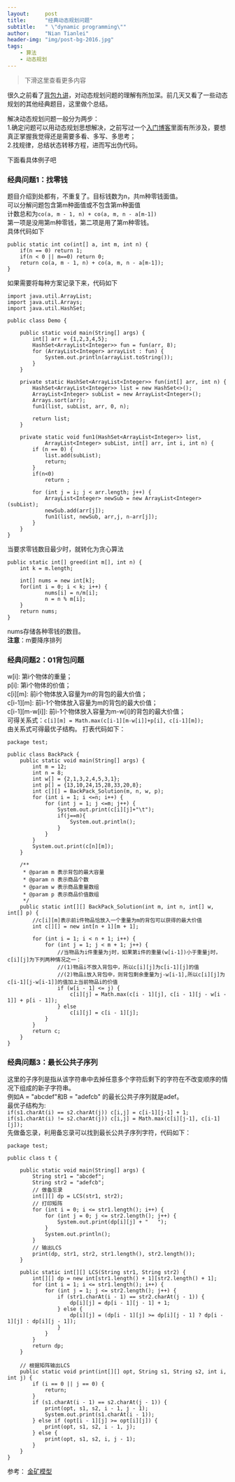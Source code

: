 ```yaml
---
layout:     post
title:      "经典动态规划问题"
subtitle:   " \"dynamic programming\""
author:     "Nian Tianlei"
header-img: "img/post-bg-2016.jpg"
tags:
    - 算法
	- 动态规划
---
```


> 下滑这里查看更多内容

很久之前看了[背包九讲](https://github.com/tianyicui/pack)，对动态规划问题的理解有所加深。前几天又看了一些动态规划的其他经典题目，这里做个总结。  

解决动态规划问题一般分为两步：  
1.确定问题可以用动态规划思想解决，之前写过一个[入门博客](http://niantianlei.com/2017/09/14/dynamic-programming/)里面有所涉及，要想真正掌握我觉得还是需要多看、多写、多思考；  
2.找规律，总结状态转移方程，进而写出伪代码。  

下面看具体例子吧

### 经典问题1：找零钱  
题目介绍到处都有，不重复了。目标钱数为n，共m种零钱面值。  
可以分解问题包含第m种面值或不包含第m种面值  
计数总和为`co(a, m - 1, n) + co(a, m, n - a[m-1])`  
第一项是没用第m种零钱，第二项是用了第m种零钱。  
具体代码如下  
```
public static int co(int[] a, int m, int n) {
	if(n == 0) return 1;
	if(n < 0 || m==0) return 0;
	return co(a, m - 1, n) + co(a, m, n - a[m-1]);
}
```

如果需要将每种方案记录下来，代码如下  
```
import java.util.ArrayList;
import java.util.Arrays;
import java.util.HashSet;
 
public class Demo {

    public static void main(String[] args) {
        int[] arr = {1,2,3,4,5};
        HashSet<ArrayList<Integer>> fun = fun(arr, 8);
        for (ArrayList<Integer> arrayList : fun) {
            System.out.println(arrayList.toString());
        }
    }
 
    private static HashSet<ArrayList<Integer>> fun(int[] arr, int n) {
        HashSet<ArrayList<Integer>> list = new HashSet<>();
        ArrayList<Integer> subList = new ArrayList<Integer>();
        Arrays.sort(arr);
        fun1(list, subList, arr, 0, n);
         
        return list;
    }
 
    private static void fun1(HashSet<ArrayList<Integer>> list,
            ArrayList<Integer> subList, int[] arr, int i, int n) {
        if (n == 0) {
            list.add(subList);
            return;
        }
        if(n<0)
            return ;
             
        for (int j = i; j < arr.length; j++) {
            ArrayList<Integer> newSub = new ArrayList<Integer>(subList);
            newSub.add(arr[j]);
            fun1(list, newSub, arr,j, n-arr[j]);
        }
    }
}
```
当要求零钱数目最少时，就转化为贪心算法  
```
public static int[] greed(int m[], int n) {
    int k = m.length;

    int[] nums = new int[k];
    for(int i = 0; i < k; i++) {
            nums[i] = n/m[i];
            n = n % m[i];
    }
    return nums;
}
 ```
nums存储各种零钱的数目。  
**注意**：m要降序排列





### 经典问题2：01背包问题  
w[i]: 第i个物体的重量；  
p[i]: 第i个物体的价值；  
c[i][m]: 前i个物体放入容量为m的背包的最大价值；  
c[i-1][m]: 前i-1个物体放入容量为m的背包的最大价值；  
c[i-1][m-w[i]]: 前i-1个物体放入容量为m-w[i]的背包的最大价值；  
可得关系式：`c[i][m] = Math.max(c[i-1][m-w[i]]+p[i], c[i-1][m]);`  
由关系式可得最优子结构。
打表代码如下：  
```
package test;

public class BackPack {
    public static void main(String[] args) {
        int m = 12;
        int n = 8;
        int w[] = {2,1,3,2,4,5,3,1};
        int p[] = {13,10,24,15,28,33,20,8};
        int c[][] = BackPack_Solution(m, n, w, p);
        for (int i = 1; i <=n; i++) {
            for (int j = 1; j <=m; j++) {
                System.out.print(c[i][j]+"\t");
                if(j==m){
                    System.out.println();
                }
            }
        }
        System.out.print(c[n][m]);
    }

    /**
     * @param m 表示背包的最大容量
     * @param n 表示商品个数
     * @param w 表示商品重量数组
     * @param p 表示商品价值数组
     */
    public static int[][] BackPack_Solution(int m, int n, int[] w, int[] p) {
        //c[i][m]表示前i件物品恰放入一个重量为m的背包可以获得的最大价值
        int c[][] = new int[n + 1][m + 1];

        for (int i = 1; i < n + 1; i++) {
            for (int j = 1; j < m + 1; j++) {
                //当物品为i件重量为j时，如果第i件的重量(w[i-1])小于重量j时，c[i][j]为下列两种情况之一：
                //(1)物品i不放入背包中，所以c[i][j]为c[i-1][j]的值
                //(2)物品i放入背包中，则背包剩余重量为j-w[i-1],所以c[i][j]为c[i-1][j-w[i-1]]的值加上当前物品i的价值
                if (w[i - 1] <= j) {
                    c[i][j] = Math.max(c[i - 1][j], c[i - 1][j - w[i - 1]] + p[i - 1]);
                } else
                    c[i][j] = c[i - 1][j];
            }
        }
        return c;
    }
}

```
### 经典问题3：最长公共子序列  
这里的子序列是指从该字符串中去掉任意多个字符后剩下的字符在不改变顺序的情况下组成的新子字符串。  
例如A = "abcdef"和B = "adefcb" 的最长公共子序列就是adef。  
最优子结构为:  
`if(s1.charAt(i) == s2.charAt(j)) c[i,j] = c[i-1][j-1] + 1;`  
`if(s1.charAt(i) != s2.charAt(j)) c[i,j] = Math.max(c[i][j-1], c[i-1][j]);`  
先做备忘录，利用备忘录可以找到最长公共子序列字符，代码如下：  
```
package test;

public class t {

    public static void main(String[] args) {
        String str1 = "abcdef";
        String str2 = "adefcb";
        // 做备忘录
        int[][] dp = LCS(str1, str2);
        // 打印矩阵
        for (int i = 0; i <= str1.length(); i++) {
            for (int j = 0; j <= str2.length(); j++) {
                System.out.print(dp[i][j] + "   ");
            }
            System.out.println();
        }
        // 输出LCS
        print(dp, str1, str2, str1.length(), str2.length());
    }

    public static int[][] LCS(String str1, String str2) {
        int[][] dp = new int[str1.length() + 1][str2.length() + 1];
        for (int i = 1; i <= str1.length(); i++) {
            for (int j = 1; j <= str2.length(); j++) {
                if (str1.charAt(i - 1) == str2.charAt(j - 1)) {
                    dp[i][j] = dp[i - 1][j - 1] + 1;
                } else {
                    dp[i][j] = (dp[i - 1][j] >= dp[i][j - 1] ? dp[i - 1][j] : dp[i][j - 1]);
                }
            }
        }
        return dp;
    }

    // 根据矩阵输出LCS
    public static void print(int[][] opt, String s1, String s2, int i, int j) {
        if (i == 0 || j == 0) {
            return;
        }
        if (s1.charAt(i - 1) == s2.charAt(j - 1)) {
            print(opt, s1, s2, i - 1, j - 1);
            System.out.print(s1.charAt(i - 1));
        } else if (opt[i - 1][j] >= opt[i][j]) {
            print(opt, s1, s2, i - 1, j);
        } else {
            print(opt, s1, s2, i, j - 1);
        }
    }
}
```




参考：
[金矿模型](http://www.jianshu.com)